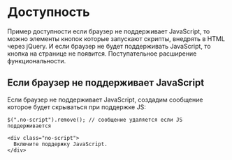 # Доступность

Пример доступности если браузер не поддерживает JavaScript, то можно элементы кнопок которые запускают скрипты, внедрять в HTML через jQuery. И если браузер не будет поддерживать JavaScript, то кнопка на странице не появится. Поступательное расширение функциональности.

## Если браузер не поддерживает JavaScript
Если браузер не поддерживает JavaScript, создадим сообщение которое будет скрываться при поддержке JS:

    $(".no-script").remove(); // сообщение удаляется если JS поддерживается

    <div class="no-script">
      Включите поддержку JavaScript.
    </div>
